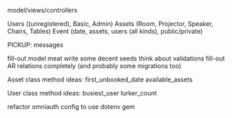 model/views/controllers

Users ((unregistered), Basic, Admin)
Assets (Room, Projector, Speaker, Chairs, Tables)
Event (date, assets, users (all kinds), public/private)

PICKUP:
messages

fill-out model meat
write some decent seeds
think about validations
fill-out AR relations completely (and probably some migrations too)

Asset class method ideas:
first_unbooked_date
available_assets

User class method ideas:
busiest_user
lurker_count

refactor omniauth config to use dotenv gem
